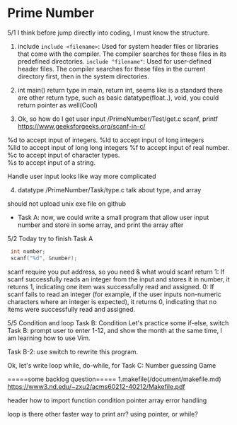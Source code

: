 # Prime Number

5/1
I think before jump directly into coding, I must know the structure.

1. include
`include <filename>`: Used for system header files or libraries that come with the compiler. The compiler searches for these files in its predefined directories.
`include "filename"`: Used for user-defined header files. The compiler searches for these files in the current directory first, then in the system directories.
2. int main()
return type
in main, return int, seems like is a standard
there are other return type, such as basic datatype(float..), void, you could return pointer as well(Cool)



3. Ok, so how do I get user input
/PrimeNumber/Test/get.c
scanf, printf  
https://www.geeksforgeeks.org/scanf-in-c/  

%d to accept input of integers.
%ld to  accept input of long integers  
%lld to accept input of long long integers
%f to accept input of real number.  
%c to accept input of character types.  
%s to accept input of a string.

Handle user input looks like way more complicated

4. datatype
/PrimeNumber/Task/type.c
talk about type, and array

should not upload unix exe file on github
- Task A: now, we could write a small program that allow user input number
and store in some array, and print the array after

5/2 Today try to finish Task A
```c 
 int number;
 scanf("%d", &number);
```
scanf require you put address, so you need &
what would scanf return
1: If scanf successfully reads an integer from the input and stores it in number, it returns 1, indicating one item was successfully read and assigned.
0: If scanf fails to read an integer (for example, if the user inputs non-numeric characters where an integer is expected), it returns 0, indicating that no items were successfully read and assigned.

5/5 Condition and loop
Task B: Condition
Let's practice some if-else, switch
Task B: prompt user to enter 1-12, and show the month
at the same time, I am learning how to use Vim.

Task B-2: use switch to rewrite this program.


Ok, let's write loop
while, do-while, for
Task C: Number guessing Game




=====some backlog question=====
1.makefile(/document/makefile.md)
https://www3.nd.edu/~zxu2/acms60212-40212/Makefile.pdf


header
how to import function
condition
pointer
array
error handling

loop
is there other faster way to print arr? using pointer, or while?


